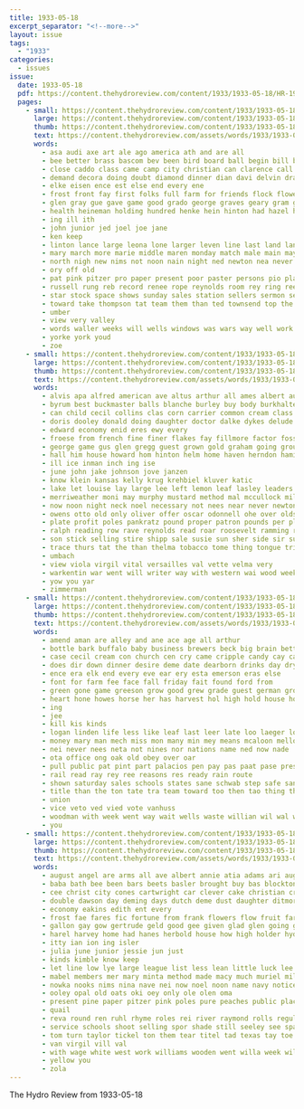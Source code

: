 ```yaml
---
title: 1933-05-18
excerpt_separator: "<!--more-->"
layout: issue
tags:
  - "1933"
categories:
  - issues
issue:
  date: 1933-05-18
  pdf: https://content.thehydroreview.com/content/1933/1933-05-18/HR-1933-05-18.pdf
  pages:
    - small: https://content.thehydroreview.com/content/1933/1933-05-18/small/HR-1933-05-18-01.jpg
      large: https://content.thehydroreview.com/content/1933/1933-05-18/large/HR-1933-05-18-01.jpg
      thumb: https://content.thehydroreview.com/content/1933/1933-05-18/thumbnails/HR-1933-05-18-01.jpg
      text: https://content.thehydroreview.com/assets/words/1933/1933-05-18/HR-1933-05-18-01.txt
      words:
        - asa audi axe art ale ago america ath and are all
        - bee better brass bascom bev been bird board ball begin bill basket brother began boy but band bryson buyers brought bik bobby beans brings brilliant boys bassler back
        - close caddo class came camp city christian can clarence call come colony caro church county clinton
        - demand decora doing doubt diamond dinner dian davi delvin drape day danger dolph duet
        - elke eisen ence est else end every ene
        - frost front fay first folks full farm for friends flock flowers ferns foo friday from ferguson
        - glen gray gue gave game good grado george graves geary gram grave
        - health heineman holding hundred henke hein hinton had hazel high held hes heaton hee hold her hamilton hatfield home hall hof harry hung has hydro
        - ing ill ith
        - john junior jed joel joe jane
        - ken keep
        - linton lance large leona lone larger leven line last land landing
        - mary march more marie middle maren monday match male main may moth moore means man method matthews made matter much mound miller miss majestic must matthew many mine
        - north nigh new nims not noon nain night ned newton nea never now nie noel
        - ory off old
        - pat pink pitzer pro paper present poor paster persons pio plants part pla perle pretty
        - russell rung reb record renee rope reynolds room rey ring reer ran
        - star stock space shows sunday sales station sellers sermon service san street sylvia school state spring sons stuff she sins sale shawnee standing sith smith special sim sly states saw saturday senior seller schedel salute second
        - toward take thompson tat team them than ted townsend top the tie thomas tate
        - umber
        - view very valley
        - words waller weeks will wells windows was wars way well work williams weatherford west went week with
        - yorke york youd
        - zoe
    - small: https://content.thehydroreview.com/content/1933/1933-05-18/small/HR-1933-05-18-02.jpg
      large: https://content.thehydroreview.com/content/1933/1933-05-18/large/HR-1933-05-18-02.jpg
      thumb: https://content.thehydroreview.com/content/1933/1933-05-18/thumbnails/HR-1933-05-18-02.jpg
      text: https://content.thehydroreview.com/assets/words/1933/1933-05-18/HR-1933-05-18-02.txt
      words:
        - alvis apa alfred american ave altus arthur all ames albert aud andis aloe ast and asia alva aubrey ard are ani
        - byrum best buckmaster balls blanche burley buy body burkhalter butter baby belle bitter brought business base brooke born basket ball but big bill bank bull
        - can child cecil collins clas corn carrier common cream class coffee colony clarence cor cleo city cau con charles cooker chesley
        - doris dooley donald doing daughter doctor dalke dykes delude dill dinner dick ditmore david doubt dail doyle days deal day death diamond dim dust
        - edward economy enid eres ewy every
        - froese from french fine finer flakes fay fillmore factor fossett frank fae for florence fitzpatrick fons friday frankfort favor fred fam ference folks
        - george game gus glen gregg guest grown gold graham going ground goods gilmore
        - hall him house howard hom hinton helm home haven herndon hamilton head helen hey hammer her hair hatfield hundred hodge hardin hydro hardware hon hazel henry hearing harris
        - ill ice inman inch ing ise
        - june john jake johnson jove janzen
        - know klein kansas kelly krug krehbiel kluver katic
        - lake let louise lay large lee left lemon leaf lasley leaders lard lunch leona lye lyons lynch
        - merriweather moni may murphy mustard method mal mccullock mildred made mat many mele muriel mar marie marguerite money mellow monday mor mel most maurine might mose more market man miss mon mitts mapel mound
        - now noon night neck noel necessary not nees near never newton
        - owens otto old only oliver offer oscar odonnell ohe over olds
        - plate profit poles pankratz pound proper patron pounds per pleasant pickles peace phillip power proud president point pullen pete park pure price
        - ralph reading row rave reynolds read roar roosevelt ramming raymond ross rear ruth rey rape rich reola
        - son stick selling stire shipp sale susie sun sher side sir sutton sese shirley special sapien stange screen short saturday such see steward smith sat sunday saving staples smoke still south save sey simpson sands school standard sell simi shirts size seo supper
        - trace thurs tat the than thelma tobacco tome thing tongue trip team toward ton ted tommy tae thousand tad talk taylor
        - umbach
        - view viola virgil vital versailles val vette velma very
        - warkentin war went will writer way with western wai wood week was why while world wife
        - yow you yar
        - zimmerman
    - small: https://content.thehydroreview.com/content/1933/1933-05-18/small/HR-1933-05-18-03.jpg
      large: https://content.thehydroreview.com/content/1933/1933-05-18/large/HR-1933-05-18-03.jpg
      thumb: https://content.thehydroreview.com/content/1933/1933-05-18/thumbnails/HR-1933-05-18-03.jpg
      text: https://content.thehydroreview.com/assets/words/1933/1933-05-18/HR-1933-05-18-03.txt
      words:
        - amend aman are alley and ane ace age all arthur
        - bottle bark buffalo baby business brewers beck big brain better ban back bacco beer butler bar boring bees best ben brewer brass bars beh
        - case cecil cream con church cen cry came cripple candy cay carnegie conte come city can compton cousin course ceo
        - does dir down dinner desire deme date dearborn drinks day dry dass dungan driver daily drinker duly door
        - ence era elk end every eve ear ery esta emerson eras else
        - font for farm fee face fall friday fait found ford from
        - green gone game greeson grow good grew grade guest german grown going
        - heart hone howes horse her has harvest hol high hold house home had hole hydro hover hin hinton heer
        - ing
        - jee
        - kill kis kinds
        - logan linden life less like leaf last leer late loo laeger look lens let liken lee
        - money mary man mech miss mon many min mey means mcaloon mellow messenger made mix marion more most milk may monday meals much must mis
        - nei never nees neta not nines nor nations name ned now nade
        - ota office ong oak old obey over oar
        - pull public pat pint part palacios pen pay pas paat pase president poo phillips people place per proper poe pack peri
        - rail read ray rey ree reasons res ready rain route
        - shown saturday sales schools states sane schwab step safe san sells slow smith sale service sat sunday safin say ser state setting standing ship shave star sot sid salon see streets scott
        - title than the ton tate tra team toward too then tao thing tho tolson try
        - union
        - vice veto ved vied vote vanhuss
        - woodman with week went way wait wells waste willian wil wal witt will wake was why while worth willard williams
        - you
    - small: https://content.thehydroreview.com/content/1933/1933-05-18/small/HR-1933-05-18-04.jpg
      large: https://content.thehydroreview.com/content/1933/1933-05-18/large/HR-1933-05-18-04.jpg
      thumb: https://content.thehydroreview.com/content/1933/1933-05-18/thumbnails/HR-1933-05-18-04.jpg
      text: https://content.thehydroreview.com/assets/words/1933/1933-05-18/HR-1933-05-18-04.txt
      words:
        - august angel are arms all ave albert annie atia adams ari augusta ane ani antes ace age and aid agent
        - baba bath bee been bars beets basler brought buy bas blockton big bag box bulk bassler born ballew bixler better burkhalter bien birth but beans bell business baby boy bickell brilliant bring bora butter bil bedford ben barnum bottle
        - cee christ city cones cartwright car clever cake christian cream charles class county can cash clara coffee come cor child coffer chee
        - double dawson day deming days dutch deme dust daughter ditmore dime dinner date dolores dainty dance doris
        - economy eakins edith ent every
        - frost fae fares fic fortune from frank flowers flow fruit fare first found front flower floyd fun friday for fancy fins few
        - gallon gay gow gertrude geld good gee given glad glen going gun gave geng gerry graves grape
        - harel harvey home had hanes herbold house how high holder hydro has harold homa her hatfield harry hed
        - itty ian ion ing isler
        - julia june junior jessie jun just
        - kinds kimble know keep
        - let line low lye large league list less lean little luck lee
        - mabel members mer mary minta method made macy much muriel mill may miss manner marriage minnie most many mies master man milk
        - nowka nooks nims nina nave nei now noel noon name navy notice not new
        - ooley opal old oats oki oey only ole olen oma
        - present pine paper pitzer pink poles pure peaches public place pearly pew pack price per president parker part points plenty pitter pound pay policy pee page pork pot
        - quail
        - reva round ren ruhl rhyme roles rei river raymond rolls regular rust ruby reen red rise resch rom rine
        - service schools shoot selling spor shade still seeley see sparks soap salad sage sale store seller shank shady senior shoe stack shia share soler sung saturday standard sare son schreck smith school she
        - tom turn taylor tickel ton them tear titel tad texas tay toe tho trip tae the tie talk try tow talman tates townsend tara tea thomas
        - van virgil vill val
        - with wage white west work williams wooden went willa week wilma way willie was want will well
        - yellow you
        - zola
---
```


The Hydro Review from 1933-05-18

<!--more-->

